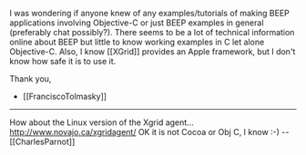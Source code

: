 I was wondering if anyone knew of any examples/tutorials of making BEEP applications involving Objective-C or just BEEP examples in general (preferably chat possibly?).  There seems to be a lot of technical information online about BEEP but little to know working examples in C let alone Objective-C.  Also, I know [[XGrid]] provides an Apple framework, but I don't know how safe it is to use it.

Thank you,

- [[FranciscoTolmasky]]

----
How about the Linux version of the Xgrid agent... http://www.novajo.ca/xgridagent/ OK it is not Cocoa or Obj C, I know :-) --[[CharlesParnot]]